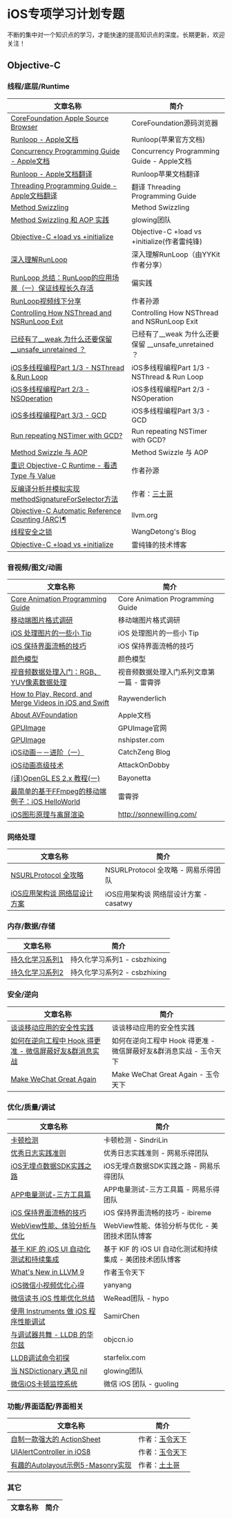 

# iOS专项学习计划专题

不断的集中对一个知识点的学习，才能快速的提高知识点的深度。长期更新，欢迎关注！

## Objective-C

### 线程/底层/Runtime

文章名称 | 简介 |
----|------|
[CoreFoundation Apple Source Browser](https://opensource.apple.com/tarballs/CF/) |  CoreFoundation源码浏览器  |
[Runloop - Apple文档](https://developer.apple.com/library/content/documentation/Cocoa/Conceptual/Multithreading/RunLoopManagement/RunLoopManagement.html#//apple_ref/doc/uid/10000057i-CH16-SW1) | Runloop(苹果官方文档)
[Concurrency Programming Guide - Apple文档](https://developer.apple.com/library/content/documentation/General/Conceptual/ConcurrencyProgrammingGuide/Introduction/Introduction.html#//apple_ref/doc/uid/TP40008091-CH1-SW1) | Concurrency Programming Guide - Apple文档
[Runloop - Apple文档翻译](http://blog.sina.com.cn/s/blog_4cd8dd130101ntiy.html) | Runloop苹果文档翻译
[Threading Programming Guide - Apple文档翻译](https://github.com/0oneo/iOSTranslation/blob/master/Apple/%E7%BF%BB%E8%AF%91%20Threading%20Programming%20Guide.md) | 翻译 Threading Programming Guide
[Method Swizzling](http://nshipster.com/method-swizzling/) | Method Swizzling
[Method Swizzling 和 AOP 实践](http://tech.glowing.com/cn/method-swizzling-aop/) | glowing团队
[Objective-C +load vs +initialize](http://blog.leichunfeng.com/blog/2015/05/02/objective-c-plus-load-vs-plus-initialize/) | Objective-C +load vs +initialize(作者雷纯锋)
[深入理解RunLoop](http://blog.ibireme.com/2015/05/18/runloop/) | 深入理解RunLoop（由YYKit作者分享）
[RunLoop 总结：RunLoop的应用场景（一）保证线程长久存活](http://www.jianshu.com/p/902741bcf707) | 偏实践
[RunLoop视频线下分享](http://v.youku.com/v_show/id_XODgxODkzODI0.html) | 作者孙源
[Controlling How NSThread and NSRunLoop Exit](http://shaheengandhi.com/controlling-thread-exit/) | Controlling How NSThread and NSRunLoop Exit
[已经有了__weak 为什么还要保留 __unsafe_unretained ？](https://www.zhihu.com/question/55831650) | 已经有了__weak 为什么还要保留 __unsafe_unretained ？
[iOS多线程编程Part 1/3 - NSThread & Run Loop](http://w11h22j33.iteye.com/blog/1998620) | iOS多线程编程Part 1/3 - NSThread & Run Loop
[iOS多线程编程Part 2/3 - NSOperation](http://w11h22j33.iteye.com/blog/1998624) | iOS多线程编程Part 2/3 - NSOperation
[iOS多线程编程Part 3/3 - GCD](http://w11h22j33.iteye.com/blog/1998626) | iOS多线程编程Part 3/3 - GCD
[Run repeating NSTimer with GCD?](https://stackoverflow.com/questions/10522928/run-repeating-nstimer-with-gcd) | Run repeating NSTimer with GCD?
[Method Swizzle 与 AOP](http://csbzhixing.github.io/2016/08/19/Method%20Swizzle%20%E4%B8%8E%20AOP/) | Method Swizzle 与 AOP
[重识 Objective-C Runtime - 看透 Type 与 Value](http://blog.sunnyxx.com/2016/08/13/reunderstanding-runtime-1/) | 作者孙源
[反编译分析并模拟实现methodSignatureForSelector方法](http://tutuge.me/2017/04/08/diy-methodSignatureForSelector/) | 作者：[三土哥](http://tutuge.me/2017/04/08/diy-methodSignatureForSelector/)
[Objective-C Automatic Reference Counting (ARC)¶](https://clang.llvm.org/docs/AutomaticReferenceCounting.html) | llvm.org
[线程安全之锁](https://wangdetong.github.io/2017/04/11/%E7%BA%BF%E7%A8%8B%E5%AE%89%E5%85%A8%E4%B9%8B%E9%94%81/) | WangDetong's Blog
[Objective-C +load vs +initialize](http://blog.leichunfeng.com/blog/2015/05/02/objective-c-plus-load-vs-plus-initialize/) | 雷纯锋的技术博客

### 音视频/图文/动画

文章名称 | 简介 |
----|------|
[Core Animation Programming Guide](https://developer.apple.com/library/content/documentation/Cocoa/Conceptual/CoreAnimation_guide/Introduction/Introduction.html#//apple_ref/doc/uid/TP40004514-CH1-SW1) | Core Animation Programming Guide
[移动端图片格式调研](http://blog.ibireme.com/2015/11/02/mobile_image_benchmark/) |  移动端图片格式调研
[iOS 处理图片的一些小 Tip](http://blog.ibireme.com/2015/11/02/ios_image_tips/) | iOS 处理图片的一些小 Tip
[iOS 保持界面流畅的技巧](http://blog.ibireme.com/2015/11/12/smooth_user_interfaces_for_ios/) | iOS 保持界面流畅的技巧
[颜色模型](http://blog.ibireme.com/2013/08/12/color-model/) | 颜色模型
[视音频数据处理入门：RGB、YUV像素数据处理](http://blog.csdn.net/leixiaohua1020/article/details/50534150) |  视音频数据处理入门系列文章第一篇 - 雷霄骅
[How to Play, Record, and Merge Videos in iOS and Swift](https://www.raywenderlich.com/94404/play-record-merge-videos-ios-swift) | Raywenderlich
[About AVFoundation](https://developer.apple.com/library/content/documentation/AudioVideo/Conceptual/AVFoundationPG/Articles/00_Introduction.html#//apple_ref/doc/uid/TP40010188-CH1-SW3) | Apple文档
[GPUImage](https://github.com/BradLarson/GPUImage) | GPUImage官网
[GPUImage](http://nshipster.com/gpuimage/) | nshipster.com
[iOS动画－－进阶（一）](http://www.macvpn.hk/version/c/phone_share/share.html?shareId=sov) | CatchZeng Blog
[iOS动画高级技术](https://github.com/AttackOnDobby/iOS-Core-Animation-Advanced-Techniques) | AttackOnDobby
[ (译)OpenGL ES 2.x 教程(一)](http://bayonetta.github.io/ios/OpenGL_ES2.0_tutorial_1/) | Bayonetta
[最简单的基于FFmpeg的移动端例子：iOS HelloWorld](http://blog.csdn.net/leixiaohua1020/article/details/47071547) | 雷霄骅
[iOS图形原理与离屏渲染](http://sonnewilling.com/blog/2016/10/19/iostu-xing-yuan-li-yu-chi-ping-xuan-ran/#fn:2) | http://sonnewilling.com/

### 网络处理

文章名称 | 简介 |
----|------|
[NSURLProtocol 全攻略](http://tech.lede.com/2017/02/15/rd/iOS/iOS_NSURLProtocol/) | NSURLProtocol 全攻略 - 网易乐得团队
[iOS应用架构谈 网络层设计方案](https://casatwy.com/iosying-yong-jia-gou-tan-wang-luo-ceng-she-ji-fang-an.html) | iOS应用架构谈 网络层设计方案 - casatwy

### 内存/数据/存储

文章名称 | 简介 |
----|------|
[持久化学习系列1](http://csbzhixing.github.io/2017/01/08/%E6%8C%81%E4%B9%85%E5%8C%96%E5%AD%A6%E4%B9%A0%E7%B3%BB%E5%88%971/) | 持久化学习系列1 - csbzhixing
[持久化学习系列2](http://csbzhixing.github.io/2017/01/10/%E6%8C%81%E4%B9%85%E5%8C%96%E5%AD%A6%E4%B9%A0%E7%B3%BB%E5%88%972/) | 持久化学习系列2 - csbzhixing

### 安全/逆向

文章名称 | 简介 |
----|------|
[谈谈移动应用的安全性实践](http://tech.glowing.com/cn/tan-tan-yi-dong-ying-yong-de-an-quan-xing-shi-jian/) | 谈谈移动应用的安全性实践
[如何在逆向工程中 Hook 得更准 - 微信屏蔽好友&群消息实战](http://yulingtianxia.com/blog/2017/03/06/How-to-hook-the-correct-method-in-reverse-engineering/) | 如何在逆向工程中 Hook 得更准 - 微信屏蔽好友&群消息实战 - 玉令天下
[Make WeChat Great Again](http://yulingtianxia.com/blog/2017/02/28/Make-WeChat-Great-Again/) | Make WeChat Great Again - 玉令天下

### 优化/质量/调试

文章名称 | 简介 |
----|------|
[卡顿检测](http://sindrilin.com/2017/03/24/%E5%8D%A1%E9%A1%BF%E6%A3%80%E6%B5%8B/) | 卡顿检测 - SindriLin
[优秀日志实践准则](http://tech.lede.com/2017/06/30/rd/server/loggingHabit/) | 优秀日志实践准则 - 网易乐得团队
[iOS无埋点数据SDK实践之路](http://tech.lede.com/2017/02/23/rd/iOS/iOS%E6%97%A0%E5%9F%8B%E7%82%B9%E6%95%B0%E6%8D%AESDK%E5%AE%9E%E8%B7%B5%E4%B9%8B%E8%B7%AF/) | iOS无埋点数据SDK实践之路 - 网易乐得团队
[APP电量测试-三方工具篇](http://tech.lede.com/2017/02/08/qa/AppElecticTest/) | APP电量测试-三方工具篇 - 网易乐得团队
[iOS 保持界面流畅的技巧](http://blog.ibireme.com/2015/11/12/smooth_user_interfaces_for_ios/) | iOS 保持界面流畅的技巧 - ibireme
[WebView性能、体验分析与优化](https://tech.meituan.com/WebViewPerf.html) | WebView性能、体验分析与优化 - 美团技术团队博客
[基于 KIF 的 iOS UI 自动化测试和持续集成](https://tech.meituan.com/iOS-UITest-KIF.html) | 基于 KIF 的 iOS UI 自动化测试和持续集成 - 美团技术团队博客
[What's New in LLVM 9](http://yulingtianxia.com/blog/2017/07/17/What-s-New-in-LLVM-2017/) | 作者玉令天下
[iOS微信小视频优化心得](https://mp.weixin.qq.com/s?__biz=MzAwNDY1ODY2OQ==&mid=207686973&idx=1&sn=1883a6c9fa0462dd5596b8890b6fccf6&3rd=MzA3MDU4NTYzMw==&scene=6#rd) | yanyang
[微信读书 iOS 性能优化总结](https://wereadteam.github.io/2016/05/03/WeRead-Performance/) | WeRead团队 - hypo
[使用 Instruments 做 iOS 程序性能调试](http://www.samirchen.com/use-instruments/) | SamirChen
[与调试器共舞 - LLDB 的华尔兹](https://objccn.io/issue-19-2/) | objccn.io
[LLDB调试命令初探](http://www.starfelix.com/blog/2014/03/17/lldbdiao-shi-ming-ling-chu-tan/) | starfelix.com
[当 NSDictionary 遇见 nil](http://tech.glowing.com/cn/how-we-made-nsdictionary-nil-safe/) | glowing团队
[微信iOS卡顿监控系统](https://mp.weixin.qq.com/s?__biz=MzAwNDY1ODY2OQ==&mid=207890859&idx=1&sn=e98dd604cdb854e7a5808d2072c29162&scene=4#wechat_redirect) | 微信 iOS 团队 - guoling

### 功能/界面适配/界面相关

文章名称 | 简介 |
----|------|
[自制一款强大的 ActionSheet](http://yulingtianxia.com/blog/2016/07/18/TBActionSheet/) | 作者：[玉令天下](http://yulingtianxia.com/blog/2016/07/18/TBActionSheet/)
[UIAlertController in iOS8](http://yulingtianxia.com/blog/2014/09/29/uialertcontroller-in-ios8/) | 作者：[玉令天下](http://yulingtianxia.com/blog/2016/07/18/TBActionSheet/)
[有趣的Autolayout示例5-Masonry实现](http://tutuge.me/2017/03/12/autolayout-example-with-masonry5/) | 作者：[土土哥](http://tutuge.me/)

### 其它

文章名称 | 简介 |
----|------|

